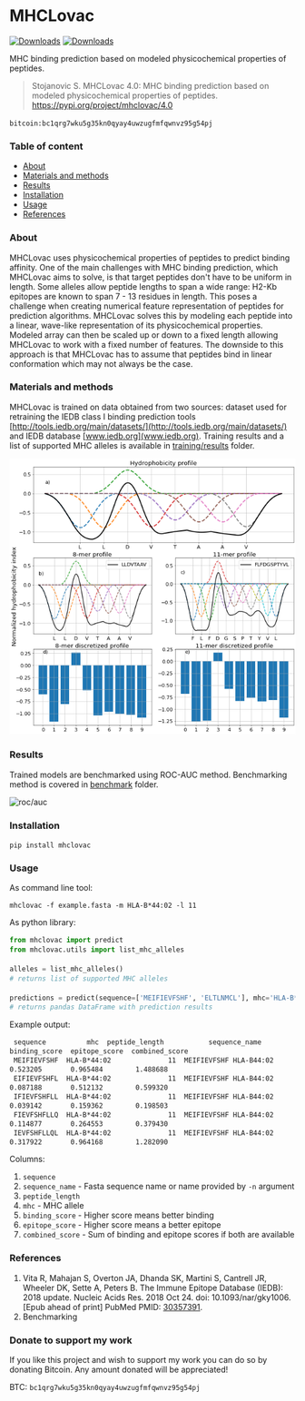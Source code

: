 # MHCLovac

[![Downloads](https://pepy.tech/badge/mhclovac)](https://pepy.tech/project/mhclovac)
[![Downloads](https://pepy.tech/badge/mhclovac/week)](https://pepy.tech/project/mhclovac)

MHC binding prediction based on modeled physicochemical properties of peptides.

> Stojanovic S. MHCLovac 4.0: MHC binding prediction based on modeled physicochemical properties of peptides. https://pypi.org/project/mhclovac/4.0

`bitcoin:bc1qrg7wku5g35kn0qyay4uwzugfmfqwnvz95g54pj`

### Table of content
* [About](#about)
* [Materials and methods](#materials-and-methods)
* [Results](#results)
* [Installation](#installation)
* [Usage](#example-usage)
* [References](#)

### About

MHCLovac uses physicochemical properties of peptides to predict binding affinity.
One of the main challenges with MHC binding prediction, which MHCLovac aims to solve, is that target peptides don't have to be uniform in length. 
Some alleles allow peptide lengths to span a wide range: H2-Kb epitopes are known to span 7 - 13 residues in length. 
This poses a challenge when creating numerical feature representation of peptides for prediction algorithms. 
MHCLovac solves this by modeling each peptide into a linear, wave-like representation of its physicochemical properties. 
Modeled array can then be scaled up or down to a fixed length allowing MHCLovac to work with a fixed number of features. 
The downside to this approach is that MHCLovac has to assume that peptides bind in linear conformation which may not always be the case.

### Materials and methods

MHCLovac is trained on data obtained from two sources: 
dataset used for retraining the IEDB class I binding prediction tools [http://tools.iedb.org/main/datasets/](http://tools.iedb.org/main/datasets/) 
and IEDB database [www.iedb.org](www.iedb.org). 
Training results and a list of supported MHC alleles is available in [training/results](training/results) folder.

![mhclovac-physicochemical-profile-peptide](research/figures/mhclovac-modeling-figure.png)

### Results

Trained models are benchmarked using ROC-AUC method. 
Benchmarking method is covered in [benchmark](benchmark) folder.

![roc/auc](https://gitlab.com/stojanovicbg/mhclovac/-/raw/master/benchmark/results/ROC.png)

### Installation

```
pip install mhclovac
```

### Usage

As command line tool:
```
mhclovac -f example.fasta -m HLA-B*44:02 -l 11
```

As python library:
```python
from mhclovac import predict
from mhclovac.utils import list_mhc_alleles

alleles = list_mhc_alleles()
# returns list of supported MHC alleles

predictions = predict(sequence=['MEIFIEVFSHF', 'ELTLNMCL'], mhc='HLA-B*44:02')
# returns pandas DataFrame with prediction results

```

Example output:
```
 sequence          mhc  peptide_length           sequence_name  binding_score  epitope_score  combined_score
 MEIFIEVFSHF  HLA-B*44:02              11  MEIFIEVFSHF HLA-B44:02       0.523205       0.965484        1.488688
 EIFIEVFSHFL  HLA-B*44:02              11  MEIFIEVFSHF HLA-B44:02       0.087188       0.512132        0.599320
 IFIEVFSHFLL  HLA-B*44:02              11  MEIFIEVFSHF HLA-B44:02       0.039142       0.159362        0.198503
 FIEVFSHFLLQ  HLA-B*44:02              11  MEIFIEVFSHF HLA-B44:02       0.114877       0.264553        0.379430
 IEVFSHFLLQL  HLA-B*44:02              11  MEIFIEVFSHF HLA-B44:02       0.317922       0.964168        1.282090
```

Columns:
1. `sequence` 
2. `sequence_name` - Fasta sequence name or name provided by `-n` argument
3. `peptide_length`
4. `mhc` - MHC allele
5. `binding_score` - Higher score means better binding
6. `epitope_score` - Higher score means a better epitope
7. `combined_score` - Sum of binding and epitope scores if both are available

### References
1. Vita R, Mahajan S, Overton JA, Dhanda SK, Martini S, Cantrell JR, Wheeler DK, Sette A, Peters B. The Immune Epitope Database (IEDB): 2018 update. Nucleic Acids Res. 2018 Oct 24. doi: 10.1093/nar/gky1006. [Epub ahead of print] PubMed PMID: [30357391](https://www.ncbi.nlm.nih.gov/pubmed/30357391).
2. Benchmarking

### Donate to support my work
If you like this project and wish to support my work you can do so by donating Bitcoin. 
Any amount donated will be appreciated! 

BTC: `bc1qrg7wku5g35kn0qyay4uwzugfmfqwnvz95g54pj`
